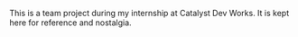 This is a team project during my internship at Catalyst Dev Works. It is kept here for reference and nostalgia.
